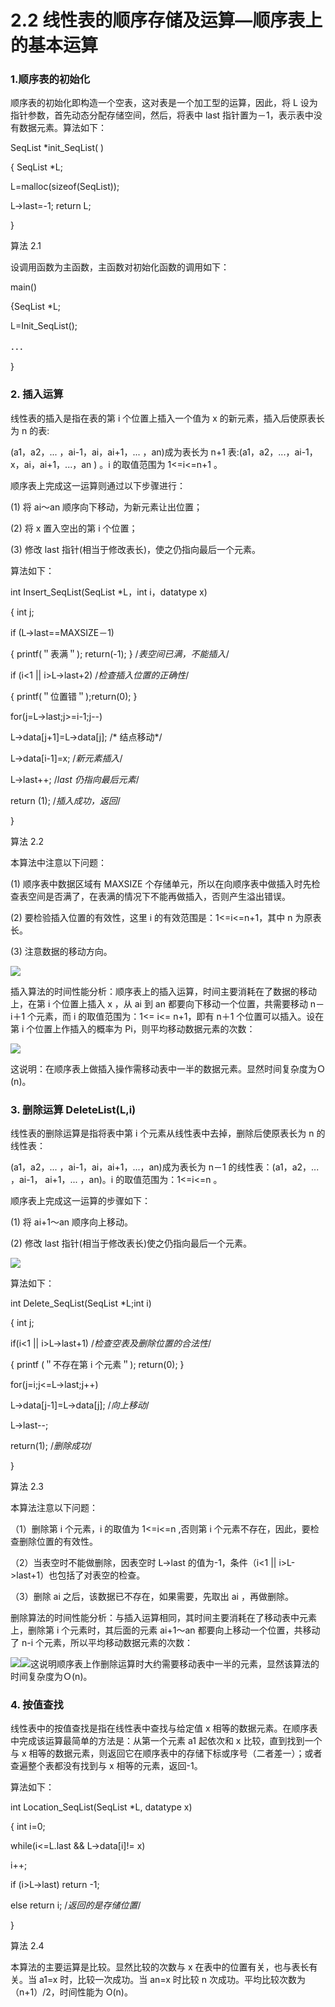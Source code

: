 # 2.2 线性表的顺序存储及运算—顺序表上的基本运算

### 1.顺序表的初始化

顺序表的初始化即构造一个空表，这对表是一个加工型的运算，因此，将 L 设为指针参数，首先动态分配存储空间，然后，将表中 last 指针置为－1，表示表中没有数据元素。算法如下：

SeqList *init_SeqList( )

{ SeqList *L;

L=malloc(sizeof(SeqList));

L->last=-1; return L;

}

算法 2.1

设调用函数为主函数，主函数对初始化函数的调用如下：

main()

{SeqList *L;

L=Init_SeqList();

．．．

}

### 2\. 插入运算

线性表的插入是指在表的第 i 个位置上插入一个值为 x 的新元素，插入后使原表长为 n 的表:

(a1，a2，... ，ai-1，ai，ai+1，... ，an)成为表长为 n+1 表:(a1，a2，...，ai-1，x，ai，ai+1，...，an ) 。i 的取值范围为 1<=i<=n+1 。

顺序表上完成这一运算则通过以下步骤进行：

(1) 将 ai～an 顺序向下移动，为新元素让出位置；

(2) 将 x 置入空出的第 i 个位置；

(3) 修改 last 指针(相当于修改表长)，使之仍指向最后一个元素。

算法如下：

int Insert_SeqList(SeqList *L，int i，datatype x)

{ int j;

if (L->last==MAXSIZE－1)

{ printf(＂表满＂); return(-1); } /*表空间已满，不能插入*/

if (i<1 || i>L->last+2) /*检查插入位置的正确性*/

{ printf(＂位置错＂);return(0); }

for(j=L->last;j>=i-1;j--)

L->data[j+1]=L->data[j]; /* 结点移动*/

L->data[i-1]=x; /*新元素插入*/

L->last++; /*last 仍指向最后元素*/

return (1); /*插入成功，返回*/

}

算法 2.2

本算法中注意以下问题：

(1) 顺序表中数据区域有 MAXSIZE 个存储单元，所以在向顺序表中做插入时先检查表空间是否满了，在表满的情况下不能再做插入，否则产生溢出错误。

(2) 要检验插入位置的有效性，这里 i 的有效范围是：1<=i<=n+1，其中 n 为原表长。

(3) 注意数据的移动方向。

![](img/dffc9f393e6224e945a4ab6b47936a64.jpg)

插入算法的时间性能分析：顺序表上的插入运算，时间主要消耗在了数据的移动上，在第 i 个位置上插入 x ，从 ai 到 an 都要向下移动一个位置，共需要移动 n－i＋1 个元素，而 i 的取值范围为：1<= i<= n+1，即有 n＋1 个位置可以插入。设在第 i 个位置上作插入的概率为 Pi，则平均移动数据元素的次数：

![](img/94c396ed83dfc1b82ec97671a608cdbb.jpg)

这说明：在顺序表上做插入操作需移动表中一半的数据元素。显然时间复杂度为Ｏ(n)。

### 3\. 删除运算 DeleteList(L,i)

线性表的删除运算是指将表中第 i 个元素从线性表中去掉，删除后使原表长为 n 的线性表：

(a1，a2，... ，ai-1，ai，ai+1，...，an)成为表长为 n－1 的线性表：(a1，a2，... ，ai-1， ai+1，... ，an)。i 的取值范围为：1<=i<=n 。

顺序表上完成这一运算的步骤如下：

(1) 将 ai+1～an 顺序向上移动。

(2) 修改 last 指针(相当于修改表长)使之仍指向最后一个元素。

![](img/e2fdcb474adb344b06666c8ca3ffe40f.jpg)

算法如下：

int Delete_SeqList(SeqList *L;int i)

{ int j;

if(i<1 || i>L->last+1) /*检查空表及删除位置的合法性*/

{ printf (＂不存在第 i 个元素＂); return(0); }

for(j=i;j<=L->last;j++)

L->data[j-1]=L->data[j]; /*向上移动*/

L->last--;

return(1); /*删除成功*/

}

算法 2.3

本算法注意以下问题：

（1）删除第 i 个元素，i 的取值为 1<=i<=n ,否则第 i 个元素不存在，因此，要检查删除位置的有效性。

（2）当表空时不能做删除，因表空时 L->last 的值为-1，条件（i<1 || i>L->last+1）也包括了对表空的检查。

（3）删除 ai 之后，该数据已不存在，如果需要，先取出 ai ，再做删除。

删除算法的时间性能分析：与插入运算相同，其时间主要消耗在了移动表中元素上，删除第 i 个元素时，其后面的元素 ai+1～an 都要向上移动一个位置，共移动了 n-i 个元素，所以平均移动数据元素的次数：

![](img/6ee0b1c3559ccc46956b5f0524d8eb9a.jpg)![](img/128a10bade1699efcf2a451f508ca272.jpg)这说明顺序表上作删除运算时大约需要移动表中一半的元素，显然该算法的时间复杂度为Ｏ(n)。

### 4\. 按值查找

线性表中的按值查找是指在线性表中查找与给定值 x 相等的数据元素。在顺序表中完成该运算最简单的方法是：从第一个元素 a1 起依次和 x 比较，直到找到一个与 x 相等的数据元素，则返回它在顺序表中的存储下标或序号（二者差一）；或者查遍整个表都没有找到与 x 相等的元素，返回-1。

算法如下：

int Location_SeqList(SeqList *L, datatype x)

{ int i=0;

while(i<=L.last && L->data[i]!= x)

i++;

if (i>L->last) return -1;

else return i; /*返回的是存储位置*/

}

算法 2.4

本算法的主要运算是比较。显然比较的次数与 x 在表中的位置有关，也与表长有关。当 a1=x 时，比较一次成功。当 an=x 时比较 n 次成功。平均比较次数为（n+1）/2，时间性能为 O(n)。